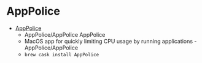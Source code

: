 # AppPolice
- [AppPolice](https://github.com/fuyu/apppolice)
  -  AppPolice/AppPolice AppPolice
  - MacOS app for quickly limiting CPU usage by running applications - AppPolice/AppPolice
  - `brew cask install AppPolice`
